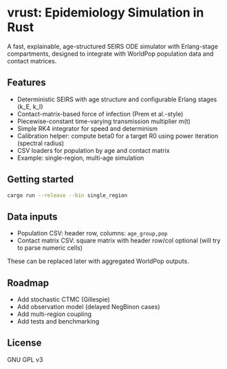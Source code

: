 # vrust: Epidemiology Simulation in Rust

A fast, explainable, age-structured SEIRS ODE simulator with Erlang-stage compartments, designed to integrate with WorldPop population data and contact matrices.

## Features
- Deterministic SEIRS with age structure and configurable Erlang stages (k_E, k_I)
- Contact-matrix-based force of infection (Prem et al.-style)
- Piecewise-constant time-varying transmission multiplier m(t)
- Simple RK4 integrator for speed and determinism
- Calibration helper: compute beta0 for a target R0 using power iteration (spectral radius)
- CSV loaders for population by age and contact matrix
- Example: single-region, multi-age simulation

## Getting started
```bash
cargo run --release --bin single_region
```

## Data inputs
- Population CSV: header row, columns: `age_group,pop`
- Contact matrix CSV: square matrix with header row/col optional (will try to parse numeric cells)

These can be replaced later with aggregated WorldPop outputs.

## Roadmap
- Add stochastic CTMC (Gillespie)
- Add observation model (delayed NegBinon cases)
- Add multi-region coupling
- Add tests and benchmarking

## License
GNU GPL v3
